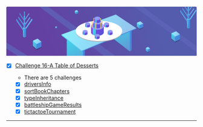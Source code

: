 ![dsa](16%20-%20A%20Table%20of%20Desserts.png)

- [x] [Challenge 16-A Table of Desserts]()
  
  - There are 5 challenges
  - [x] [driversInfo]()
  - [x] [sortBookChapters]()
  - [x] [typeInheritance]()
  - [x] [battleshipGameResults]()
  - [x] [tictactoeTournament]()

-------------

